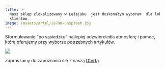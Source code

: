 ```yaml
---
title: >-
  Nasz sklep zlokalizowany w Leżajsku  jest doskonałym wyborem  dla lokalnych
  klientów.
image: /assets/artel/26708-unsplash.jpg
---
```

Sformułowanie “po sąsiedzku” najlepiej odzwierciedla atmosferę i pomoc, którą oferujemy przy wyborze potrzebnych artykułów. 

![](/assets/artel/promocja_przewody_2.jpg)

Zapraszamy do zapoznania się z naszą [Ofertą](/oferta)
